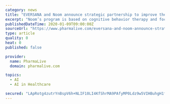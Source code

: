 ```yaml
---
category: news
title: "EVERSANA and Noom announce strategic partnership to improve therapy adherence and patient engagement for complex therapies"
excerpt: "Noom’s program is based on cognitive behavior therapy and focuses on increasing patient engagement and improving clinical outcomes by leveraging human coaches and artificial intelligence. “Despite a long road to diagnosis, adherence to therapy falls to ..."
publishedDateTime: 2020-01-09T09:00:00Z
sourceUrl: "https://www.pharmalive.com/eversana-and-noom-announce-strategic-partnership-to-improve-therapy-adherence-and-patient-engagement-for-complex-therapies/"
type: article
quality: 0
heat: 0
published: false

provider:
  name: PharmaLive
  domain: pharmalive.com

topics:
  - AI
  - AI in Healthcare

secured: "LApRotg4zutrYnBspV6h+NLIF10LI4KfShrMA9PAfyMP0Ldz9w5VIHBuhgH1f9XHK/lrZPjOOZz0yw69z11pvgeov362LQkKxk+wTIvejUug/N1NN166jq7yCPU3itx3gP5KDQX4QrY79KdPMihnfIduIx0H0W1zHprScimtqTgtscywwhqpRnOVds9hJUNLNF0WXehhQbpqd+NcSqR7zBwPlWPUJ/Xr6656RRvONdjVAlTMsottNL5FHieMBS2T0yYKjrK4XDqxh5b2ltBJjcGhDviqFRBNc5+06zpsEGkZDI5Lwaf7A9I5dotwvjU+;497zRDM5lVB+F1wH/Nmnpg=="
---
```



